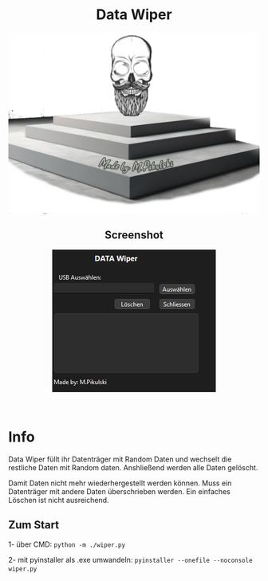 <div align="center">
<h1 align="center">Data Wiper</h1>
<img align="center" alt="Görünüm" src="splash.png" >
  <h2 align="center">Screenshot</h2>
<img align="center" alt="Görünüm" src="Screenshot.png">
</div>
<br>
<br />

# Info
Data Wiper füllt ihr Datenträger mit Random Daten und wechselt die restliche Daten mit Random daten. Anshließend werden alle Daten gelöscht.

Damit Daten nicht mehr wiederhergestellt werden können. Muss ein Datenträger mit andere Daten überschrieben werden. Ein einfaches Löschen ist nicht ausreichend.

## Zum Start
1- über CMD:
`python -m ./wiper.py`

2- mit pyinstaller als .exe umwandeln:
`pyinstaller --onefile --noconsole wiper.py`
